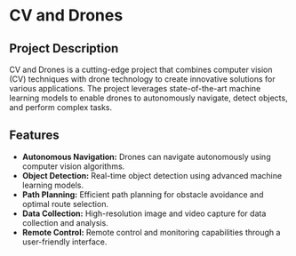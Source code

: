 
# CV and Drones

## Project Description
CV and Drones is a cutting-edge project that combines computer vision (CV) techniques with drone technology to create innovative solutions for various applications. The project leverages state-of-the-art machine learning models to enable drones to autonomously navigate, detect objects, and perform complex tasks.

## Features
- **Autonomous Navigation:** Drones can navigate autonomously using computer vision algorithms.
- **Object Detection:** Real-time object detection using advanced machine learning models.
- **Path Planning:** Efficient path planning for obstacle avoidance and optimal route selection.
- **Data Collection:** High-resolution image and video capture for data collection and analysis.
- **Remote Control:** Remote control and monitoring capabilities through a user-friendly interface.
